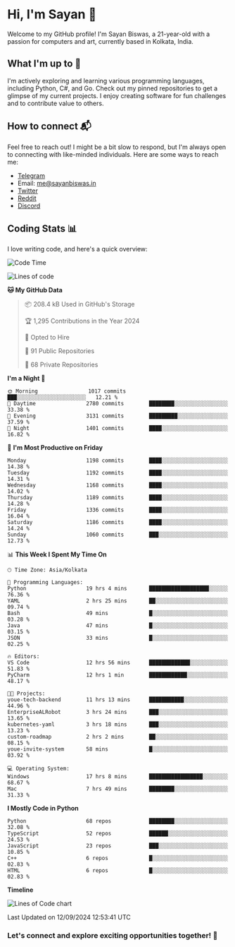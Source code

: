 # Hi, I'm Sayan 👋

Welcome to my GitHub profile! I'm Sayan Biswas, a 21-year-old with a passion for computers and art, currently based in Kolkata, India.

## What I'm up to 🚀

I'm actively exploring and learning various programming languages, including Python, C#, and Go. Check out my pinned repositories to get a glimpse of my current projects. I enjoy creating software for fun challenges and to contribute value to others.

## How to connect 📬

Feel free to reach out! I might be a bit slow to respond, but I'm always open to connecting with like-minded individuals. Here are some ways to reach me:

- [Telegram](https://t.me/dank_as_fuck)
- Email: [me@sayanbiswas.in](mailto:me@sayanbiswas.in)
- [Twitter](https://twitter.com/TheDankDel)
- [Reddit](https://www.reddit.com/user/dank_as_fuck_/)
- [Discord](https://discordapp.com/users/506536929152466945)

## Coding Stats 📊

I love writing code, and here's a quick overview:

<!--START_SECTION:waka-->
![Code Time](http://img.shields.io/badge/Code%20Time-1%2C739%20hrs%2056%20mins-blue)

![Lines of code](https://img.shields.io/badge/From%20Hello%20World%20I%27ve%20Written-5.9%20million%20lines%20of%20code-blue)

**🐱 My GitHub Data** 

> 📦 208.4 kB Used in GitHub's Storage 
 > 
> 🏆 1,295 Contributions in the Year 2024
 > 
> 💼 Opted to Hire
 > 
> 📜 91 Public Repositories 
 > 
> 🔑 68 Private Repositories 
 > 
**I'm a Night 🦉** 

```text
🌞 Morning                1017 commits        ███░░░░░░░░░░░░░░░░░░░░░░   12.21 % 
🌆 Daytime                2780 commits        ████████░░░░░░░░░░░░░░░░░   33.38 % 
🌃 Evening                3131 commits        █████████░░░░░░░░░░░░░░░░   37.59 % 
🌙 Night                  1401 commits        ████░░░░░░░░░░░░░░░░░░░░░   16.82 % 
```
📅 **I'm Most Productive on Friday** 

```text
Monday                   1198 commits        ████░░░░░░░░░░░░░░░░░░░░░   14.38 % 
Tuesday                  1192 commits        ████░░░░░░░░░░░░░░░░░░░░░   14.31 % 
Wednesday                1168 commits        ████░░░░░░░░░░░░░░░░░░░░░   14.02 % 
Thursday                 1189 commits        ████░░░░░░░░░░░░░░░░░░░░░   14.28 % 
Friday                   1336 commits        ████░░░░░░░░░░░░░░░░░░░░░   16.04 % 
Saturday                 1186 commits        ████░░░░░░░░░░░░░░░░░░░░░   14.24 % 
Sunday                   1060 commits        ███░░░░░░░░░░░░░░░░░░░░░░   12.73 % 
```


📊 **This Week I Spent My Time On** 

```text
🕑︎ Time Zone: Asia/Kolkata

💬 Programming Languages: 
Python                   19 hrs 4 mins       ███████████████████░░░░░░   76.36 % 
YAML                     2 hrs 25 mins       ██░░░░░░░░░░░░░░░░░░░░░░░   09.74 % 
Bash                     49 mins             █░░░░░░░░░░░░░░░░░░░░░░░░   03.28 % 
Java                     47 mins             █░░░░░░░░░░░░░░░░░░░░░░░░   03.15 % 
JSON                     33 mins             █░░░░░░░░░░░░░░░░░░░░░░░░   02.25 % 

🔥 Editors: 
VS Code                  12 hrs 56 mins      █████████████░░░░░░░░░░░░   51.83 % 
PyCharm                  12 hrs 1 min        ████████████░░░░░░░░░░░░░   48.17 % 

🐱‍💻 Projects: 
youe-tech-backend        11 hrs 13 mins      ███████████░░░░░░░░░░░░░░   44.96 % 
EnterpriseALRobot        3 hrs 24 mins       ███░░░░░░░░░░░░░░░░░░░░░░   13.65 % 
kubernetes-yaml          3 hrs 18 mins       ███░░░░░░░░░░░░░░░░░░░░░░   13.23 % 
custom-roadmap           2 hrs 2 mins        ██░░░░░░░░░░░░░░░░░░░░░░░   08.15 % 
youe-invite-system       58 mins             █░░░░░░░░░░░░░░░░░░░░░░░░   03.92 % 

💻 Operating System: 
Windows                  17 hrs 8 mins       █████████████████░░░░░░░░   68.67 % 
Mac                      7 hrs 49 mins       ████████░░░░░░░░░░░░░░░░░   31.33 % 
```

**I Mostly Code in Python** 

```text
Python                   68 repos            ████████░░░░░░░░░░░░░░░░░   32.08 % 
TypeScript               52 repos            ██████░░░░░░░░░░░░░░░░░░░   24.53 % 
JavaScript               23 repos            ███░░░░░░░░░░░░░░░░░░░░░░   10.85 % 
C++                      6 repos             █░░░░░░░░░░░░░░░░░░░░░░░░   02.83 % 
HTML                     6 repos             █░░░░░░░░░░░░░░░░░░░░░░░░   02.83 % 
```



**Timeline**

![Lines of Code chart](https://raw.githubusercontent.com/Dank-del/Dank-del/main/assets/bar_graph.png)


 Last Updated on 12/09/2024 12:53:41 UTC
<!--END_SECTION:waka-->

### Let's connect and explore exciting opportunities together! 🚀
